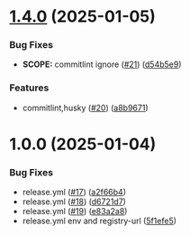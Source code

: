 # [1.4.0](https://github.com/NgPlatform/ngrx-extension/compare/v1.3.1...v1.4.0) (2025-01-05)


### Bug Fixes

* **SCOPE:** commitlint ignore ([#21](https://github.com/NgPlatform/ngrx-extension/issues/21)) ([d54b5e9](https://github.com/NgPlatform/ngrx-extension/commit/d54b5e975d7189f5910f84d6479029ca68c1696b))


### Features

* commitlint,husky ([#20](https://github.com/NgPlatform/ngrx-extension/issues/20)) ([a8b9671](https://github.com/NgPlatform/ngrx-extension/commit/a8b9671de2741b38d4e53d4d7258765059a93cbb))

# 1.0.0 (2025-01-04)


### Bug Fixes

* release.yml ([#17](https://github.com/NgPlatform/ngrx-extension/issues/17)) ([a2f66b4](https://github.com/NgPlatform/ngrx-extension/commit/a2f66b4b940fffa51b3af28aa046c65618573a30))
* release.yml ([#18](https://github.com/NgPlatform/ngrx-extension/issues/18)) ([d6721d7](https://github.com/NgPlatform/ngrx-extension/commit/d6721d7e818cb84c62b5660fea0ce2dc7e203853))
* release.yml ([#19](https://github.com/NgPlatform/ngrx-extension/issues/19)) ([e83a2a8](https://github.com/NgPlatform/ngrx-extension/commit/e83a2a86467be6047b305887ffcb08266f177629))
* release.yml env and registry-url ([5f1efe5](https://github.com/NgPlatform/ngrx-extension/commit/5f1efe5664a14f28a2b015b05e3480c1153ef15e))
